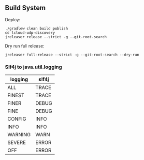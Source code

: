 ## Build System

Deploy:

```shell
./gradlew clean build publish
cd lcloud-udp-discovery
jreleaser release --strict -g --git-root-search
```

Dry run full release:

```shell
jreleaser full-release --strict -g --git-root-search --dry-run
```

### Slf4j to java.util.logging

| logging | slf4j |
|---------|-------|
| ALL     | TRACE |
| FINEST  | TRACE |
| FINER   | DEBUG |
| FINE    | DEBUG |
| CONFIG  | INFO  |
| INFO    | INFO  |
| WARNING | WARN  |
| SEVERE  | ERROR |
| OFF     | ERROR |

